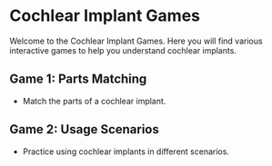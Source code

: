 # Cochlear Implant Games

Welcome to the Cochlear Implant Games. Here you will find various interactive games to help you understand cochlear implants.

## Game 1: Parts Matching
- Match the parts of a cochlear implant.

## Game 2: Usage Scenarios
- Practice using cochlear implants in different scenarios.